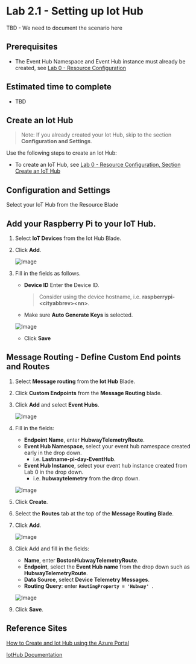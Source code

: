 # Lab 2.1 - Setting up Iot Hub
TBD - We need to document the scenario here

## Prerequisites
- The Event Hub Namespace and Event Hub instance must already be created, see [Lab 0 - Resource Configuration](https://github.com/Azure/IoT-Pi-Day/tree/master/Lab%200%20-%20Resource%20Configuration)

## Estimated time to complete
- TBD

## Create an Iot Hub
> Note: If you already created your Iot Hub, skip to the section **Configuration and Settings**.

Use the following steps to create an Iot Hub:    

- To create an IoT Hub, see [Lab 0 - Resource Configuration, Section Create an IoT Hub](https://github.com/Azure/IoT-Pi-Day/tree/master/Lab%200%20-%20Resource%20Configuration#create-an-iot-hub)

## Configuration and Settings

Select your IoT Hub from the Resource Blade

## Add your Raspberry Pi to your IoT Hub.

1.  Select **IoT Devices** from the Iot Hub Blade.
2.  Click **Add**.

    ![Image](/images/lab-2.1-image1.png)

 3. Fill in the fields as follows.
    - **Device ID**  Enter the Device ID.
        > Consider using the device hostname, i.e. **raspberrypi-<**cityabbrev>**<**nn**>**.
    - Make sure **Auto Generate Keys** is selected.

    ![Image](/images/lab-2.1-image2.png)

    - Click **Save**

## Message Routing - Define Custom End points and Routes
1. Select **Message routing** from the **Iot Hub** Blade.
2. Click **Custom Endpoints** from the **Message Routing** blade.
3. Click **Add** and select **Event Hubs**.

    ![Image](/images/lab-2.1-image3.png)

5.  Fill in the fields:
    - **Endpoint Name**, enter **HubwayTelemetryRoute**.
    - **Event Hub Namespace**, select your event hub namespace created early in the drop down.
        - i.e. **Lastname-pi-day-EventHub**.
    - **Event Hub Instance**, select your event hub instance created from Lab 0 in the drop down.
        - i.e. **hubwaytelemetry** from the drop down.

    ![Image](/images/lab-2.1-image4.png)

6. Click **Create**.
7. Select the **Routes** tab at the top of the **Message Routing Blade**.
8. Click **Add**.

    ![Image](/images/lab-2.1-image5.png)

8.  Click Add and fill in the fields:
    - **Name**, enter **BostonHubwayTelemetryRoute**.
    - **Endpoint**, select the **Event Hub name** from the drop down such as **HubwayTelemetryRoute**.
    - **Data Source**, select **Device Telemetry Messages**.
    - **Routing Query**: enter **```RoutingProperty = 'Hubway' ```**.

    ![Image](/images/lab-2.1-image6.png)

9. Click **Save**.

## Reference Sites

[How to Create and Iot Hub using the Azure Portal][Create-iot-hub]

[IotHub Documentation][IotHub-Documentation]



[Azure-Portal]: https://portal.azure.com/ 

[Create-iot-hub]: https://docs.microsoft.com/en-us/azure/iot-hub/iot-hub-create-through-portal

[IotHub-Documentation]: https://docs.microsoft.com/en-us/azure/iot-hub/
